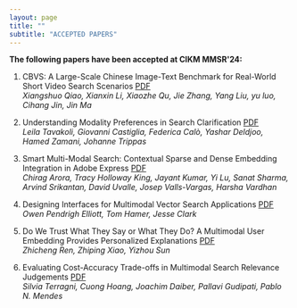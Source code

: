 ```yaml
---
layout: page
title: ""
subtitle: "ACCEPTED PAPERS"
---
```


**The following papers have been accepted at CIKM MMSR'24:**

1. CBVS: A Large-Scale Chinese Image-Text Benchmark for Real-World Short Video Search Scenarios [PDF](assets/papers/paper_1.pdf)<br>_Xiangshuo Qiao, Xianxin Li, Xiaozhe Qu, Jie Zhang, Yang Liu, yu luo, Cihang Jin, Jin Ma_

2. Understanding Modality Preferences in Search Clarification [PDF](assets/papers/paper_2.pdf)<br>_Leila Tavakoli, Giovanni Castiglia, Federica Calò, Yashar Deldjoo, Hamed Zamani, Johanne Trippas_

3. Smart Multi-Modal Search: Contextual Sparse and Dense Embedding Integration in Adobe Express [PDF](assets/papers/paper_3.pdf)<br>_Chirag Arora, Tracy Holloway King, Jayant Kumar, Yi Lu, Sanat Sharma, Arvind Srikantan, David Uvalle, Josep Valls-Vargas, Harsha Vardhan_

4. Designing Interfaces for Multimodal Vector Search Applications [PDF](assets/papers/paper_4.pdf)<br>_Owen Pendrigh Elliott, Tom Hamer, Jesse Clark_

5. Do We Trust What They Say or What They Do? A Multimodal User Embedding Provides Personalized Explanations [PDF](assets/papers/paper_5.pdf)<br>_Zhicheng Ren, Zhiping Xiao, Yizhou Sun_

6. Evaluating Cost-Accuracy Trade-offs in Multimodal Search Relevance Judgements [PDF](assets/papers/paper_6.pdf)<br>_Silvia Terragni, Cuong Hoang, Joachim Daiber, Pallavi Gudipati, Pablo N. Mendes_
